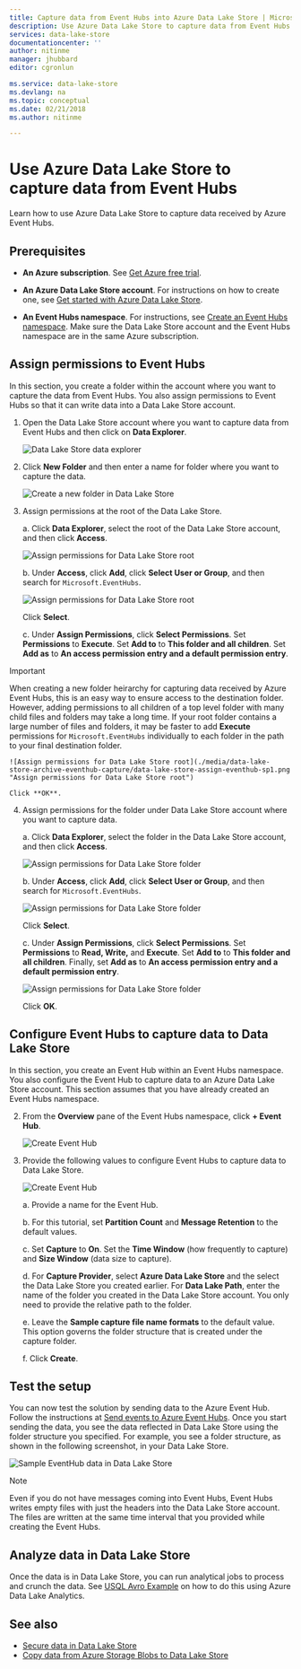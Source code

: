 ```yaml
---
title: Capture data from Event Hubs into Azure Data Lake Store | Microsoft Docs
description: Use Azure Data Lake Store to capture data from Event Hubs 
services: data-lake-store
documentationcenter: ''
author: nitinme
manager: jhubbard
editor: cgronlun

ms.service: data-lake-store
ms.devlang: na
ms.topic: conceptual
ms.date: 02/21/2018
ms.author: nitinme

---
```

# Use Azure Data Lake Store to capture data from Event Hubs

Learn how to use Azure Data Lake Store to capture data received by Azure Event Hubs.

## Prerequisites

* **An Azure subscription**. See [Get Azure free trial](https://azure.microsoft.com/pricing/free-trial/).

* **An Azure Data Lake Store account**. For instructions on how to create one, see [Get started with Azure Data Lake Store](data-lake-store-get-started-portal.md).

*  **An Event Hubs namespace**. For instructions, see [Create an Event Hubs namespace](../event-hubs/event-hubs-create.md#create-an-event-hubs-namespace). Make sure the Data Lake Store account and the Event Hubs namespace are in the same Azure subscription.


## Assign permissions to Event Hubs

In this section, you create a folder within the account where you want to capture the data from Event Hubs. You also assign permissions to Event Hubs so that it can write data into a Data Lake Store account. 

1. Open the Data Lake Store account where you want to capture data from Event Hubs and then click on **Data Explorer**.

    ![Data Lake Store data explorer](./media/data-lake-store-archive-eventhub-capture/data-lake-store-open-data-explorer.png "Data Lake Store data explorer")

2.  Click **New Folder** and then enter a name for folder where you want to capture the data.

    ![Create a new folder in Data Lake Store](./media/data-lake-store-archive-eventhub-capture/data-lake-store-create-new-folder.png "Create a new folder in Data Lake Store")

3. Assign permissions at the root of the Data Lake Store. 

    a. Click **Data Explorer**, select the root of the Data Lake Store account, and then click **Access**.

    ![Assign permissions for Data Lake Store root](./media/data-lake-store-archive-eventhub-capture/data-lake-store-assign-permissions-to-root.png "Assign permissions for Data Lake Store root")

    b. Under **Access**, click **Add**, click **Select User or Group**, and then search for `Microsoft.EventHubs`. 

    ![Assign permissions for Data Lake Store root](./media/data-lake-store-archive-eventhub-capture/data-lake-store-assign-eventhub-sp.png "Assign permissions for Data Lake Store root")
    
    Click **Select**.

    c. Under **Assign Permissions**, click **Select Permissions**. Set **Permissions** to **Execute**. Set **Add to** to **This folder and all children**. Set **Add as** to **An access permission entry and a default permission entry**.

> [!IMPORTANT]
> When creating a new folder heirarchy for capturing data received by Azure Event Hubs, this is an easy way to ensure access to the destination folder.  However, adding permissions to all children of a top level folder with many child files and folders may take a long time.  If your root folder contains a large number of files and folders, it may be faster to add **Execute** permissions for `Microsoft.EventHubs` individually to each folder in the path to your final destination folder. 

    ![Assign permissions for Data Lake Store root](./media/data-lake-store-archive-eventhub-capture/data-lake-store-assign-eventhub-sp1.png "Assign permissions for Data Lake Store root")

    Click **OK**.

4. Assign permissions for the folder under Data Lake Store account where you want to capture data.

    a. Click **Data Explorer**, select the folder in the Data Lake Store account, and then click **Access**.

    ![Assign permissions for Data Lake Store folder](./media/data-lake-store-archive-eventhub-capture/data-lake-store-assign-permissions-to-folder.png "Assign permissions for Data Lake Store folder")

    b. Under **Access**, click **Add**, click **Select User or Group**, and then search for `Microsoft.EventHubs`. 

    ![Assign permissions for Data Lake Store folder](./media/data-lake-store-archive-eventhub-capture/data-lake-store-assign-eventhub-sp.png "Assign permissions for Data Lake Store folder")
    
    Click **Select**.

    c. Under **Assign Permissions**, click **Select Permissions**. Set **Permissions** to **Read, Write,** and **Execute**. Set **Add to** to **This folder and all children**. Finally, set **Add as** to **An access permission entry and a default permission entry**.

    ![Assign permissions for Data Lake Store folder](./media/data-lake-store-archive-eventhub-capture/data-lake-store-assign-eventhub-sp-folder.png "Assign permissions for Data Lake Store folder")
    
    Click **OK**. 

## Configure Event Hubs to capture data to Data Lake Store

In this section, you create an Event Hub within an Event Hubs namespace. You also configure the Event Hub to capture data to an Azure Data Lake Store account. This section assumes that you have already created an Event Hubs namespace.

2. From the **Overview** pane of the Event Hubs namespace, click **+ Event Hub**.

    ![Create Event Hub](./media/data-lake-store-archive-eventhub-capture/data-lake-store-create-event-hub.png "Create Event Hub")

3. Provide the following values to configure Event Hubs to capture data to Data Lake Store.

    ![Create Event Hub](./media/data-lake-store-archive-eventhub-capture/data-lake-store-configure-eventhub.png "Create Event Hub")

    a. Provide a name for the Event Hub.
    
    b. For this tutorial, set **Partition Count** and **Message Retention** to the default values.
    
    c. Set **Capture** to **On**. Set the **Time Window** (how frequently to capture) and **Size Window** (data size to capture). 
    
    d. For **Capture Provider**, select **Azure Data Lake Store** and the select the Data Lake Store you created earlier. For **Data Lake Path**, enter the name of the folder you created in the Data Lake Store account. You only need to provide the relative path to the folder.

    e. Leave the **Sample capture file name formats** to the default value. This option governs the folder structure that is created under the capture folder.

    f. Click **Create**.

## Test the setup

You can now test the solution by sending data to the Azure Event Hub. Follow the instructions at [Send events to Azure Event Hubs](../event-hubs/event-hubs-dotnet-framework-getstarted-send.md). Once you start sending the data, you see the data reflected in Data Lake Store using the folder structure you specified. For example, you see a folder structure, as shown in the following screenshot, in your Data Lake Store.

![Sample EventHub data in Data Lake Store](./media/data-lake-store-archive-eventhub-capture/data-lake-store-eventhub-data-sample.png "Sample EventHub data in Data Lake Store")

> [!NOTE]
> Even if you do not have messages coming into Event Hubs, Event Hubs writes empty files with just the headers into the Data Lake Store account. The files are written at the same time interval that you provided while creating the Event Hubs.
> 
>

## Analyze data in Data Lake Store

Once the data is in Data Lake Store, you can run analytical jobs to process and crunch the data. See [USQL Avro Example](https://github.com/Azure/usql/tree/master/Examples/AvroExamples) on how to do this using Azure Data Lake Analytics.
  

## See also
* [Secure data in Data Lake Store](data-lake-store-secure-data.md)
* [Copy data from Azure Storage Blobs to Data Lake Store](data-lake-store-copy-data-azure-storage-blob.md)
